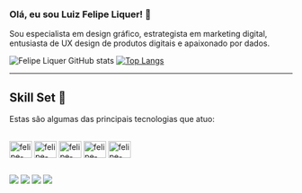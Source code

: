 ### Olá, eu sou Luiz Felipe Liquer! 👋
Sou especialista em design gráfico, estrategista em marketing digital, entusiasta de UX design de produtos digitais e apaixonado por dados.

![Felipe Liquer GitHub stats](https://github-readme-stats.vercel.app/api?username=felipeliquer&show_icons=true&theme=dracula)
[![Top Langs](https://github-readme-stats.vercel.app/api/top-langs/?username=felipeliquer)](https://github.com/felipeliquer/github-readme-stats)

-----------------------

## Skill Set :muscle:

Estas são algumas das principais tecnologias  que atuo:

<div style="display: inline_block"><br>
  <img align="center" alt="felipe-PSD" height="30" width="40" src="https://cdn.jsdelivr.net/gh/devicons/devicon/icons/photoshop/photoshop-plain.svg">
  <img align="center" alt="felipe-PSD" height="30" width="40" src="https://cdn.jsdelivr.net/gh/devicons/devicon/icons/figma/figma-original.svg">
  <img align="center" alt="felipe-HTML" height="30" width="40" src="https://cdn.jsdelivr.net/gh/devicons/devicon/icons/html5/html5-original.svg">
  <img align="center" alt="felipe-CSS" height="30" width="40" src="https://cdn.jsdelivr.net/gh/devicons/devicon/icons/css3/css3-original.svg">
  <img align="center" alt="felipe-Js" height="30" width="40" src="https://cdn.jsdelivr.net/gh/devicons/devicon/icons/javascript/javascript-original.svg">
</div>
                 
  ##
 
<div> 
  <a href="https://www.instagram.com/felipeliquer/" target="_blank"><img src="https://img.shields.io/badge/-Instagram-%23E4405F?style=for-the-badge&logo=instagram&logoColor=white" target="_blank"></a>
  <a href = "mailto:liquer84@gmail.com"><img src="https://img.shields.io/badge/-Gmail-%23333?style=for-the-badge&logo=gmail&logoColor=white" target="_blank"></a>
  <a href="https://www.linkedin.com/in/felipeliquer/" target="_blank"><img src="https://img.shields.io/badge/-LinkedIn-%230077B5?style=for-the-badge&logo=linkedin&logoColor=white" target="_blank"></a>
  <a href="https://www.behance.net/felipeliquer" target="_blank"><img src="https://img.shields.io/badge/-Behance-blue?style=for-the-badge&logo=behance&logoColor=white" target="_blank"></a>
</div>

